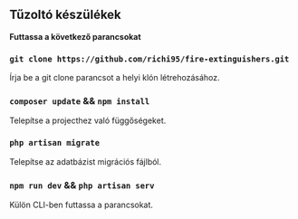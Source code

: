 ## Tűzoltó készülékek

**Futtassa a következő parancsokat**

### `git clone https://github.com/richi95/fire-extinguishers.git`

Írja be a git clone parancsot a helyi klón létrehozásához.

### `composer update` && `npm install`

Telepítse a projecthez való függőségeket.

### `php artisan migrate`

Telepítse az adatbázist migrációs fájlból.

### `npm run dev` && `php artisan serv`

Külön CLI-ben futtassa a parancsokat.

